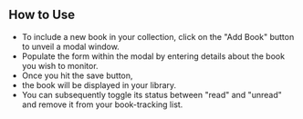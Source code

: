 ## How to Use
-  To include a new book in your collection, click on the "Add Book" button to unveil a modal window.
-  Populate the form within the modal by entering details about the book you wish to monitor.
-  Once you hit the save button,
-  the book will be displayed in your library.
-  You can subsequently toggle its status between "read" and "unread" and remove it from your book-tracking list.



